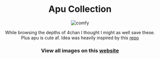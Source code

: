 <h1 align="center">Apu Collection</h1>
<p align="center">
  <img src="https://i.imgur.com/AQhE3Pp.png" alt="comfy"/>
</p>
<p align="center">
While browsing the depths of 4chan I thought I might as well save these. Plus apu is cute af. Idea was heavily inspired by this <a href="https://github.com/linuxdotexe/nordic-wallpapers">repo</a>
</p>
<h3 align="center">
  View all images on this <a href="https://macawls.github.io/ApuCollection/">website</a>
</h3>
